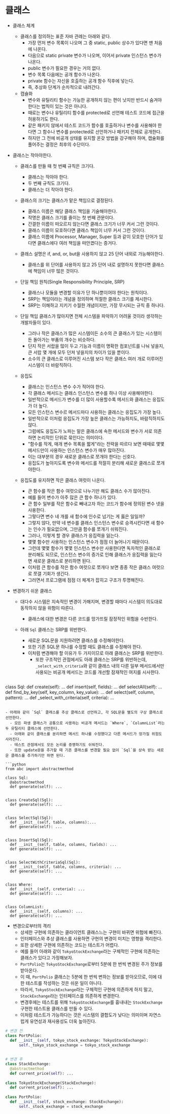 # 클래스

- 클래스 체계
  - 클래스를 정의하는 표준 자바 관례는 아래와 같다.
    - 가장 먼저 변수 목록이 나오며 그 중 static, public 상수가 있다면 맨 처음에 나온다.
    - 다음으로 static private 변수가 나오며, 이어서 private 인스턴스 변수가 나온다.
    - public 변수가 필요한 경우는 거의 없다.
    - 변수 목록 다음에는 공개 함수가 나온다.
    - private 함수는 자신을 호출하는 공개 함수 직후에 넣는다.
    - 즉, 추상화 단계가 순차적으로 내려간다.
  - 캡슐화
    - 변수와 유틸리티 함수는 가능한 공개하지 않는 편이 낫지만 반드시 숨겨야 한다는 법칙이 있는 것은 아니다.
    - 때로는 변수나 유틸리티 함수를 protected로 선언해 테스트 코드에 접근을 허용하기도 한다.
    - 같은 패키지 않에서 테스트 코드가 함수를 호출하거나 변수를 사용해야 한다면 그 함수나 변수를 protected로 선언하거나 패키지 전체로 공개한다.
    - 하지만 그 전에 비공개 상태를 유지할 온갖 방법을 강구해야 하며, 캡슐화를 풀어주는 결정은 최후의 수단이다.



- 클래스는 작아야한다.

  - 클래스를 만들 때 첫 번째 규칙은 크기다.
    - 클래스는 작아야 한다.
    - 두 번째 규칙도 크기다.
    - 클래스는 더 작아야 한다.
  - 클래스의 크기는 클래스가 맡은 책임으로 결정된다.
    - 클래스 이름은 해당 클래스 책임을 기술해야한다.
    - 작명은 클래스 크기를 줄이는 첫 번째 관문이다.
    - 간결한 이름이 떠오르지 않는다면 클래스 크기가 너무 커서 그런 것이다.
    - 클래스 이름이 모호하다면 클래스 책임이 너무 커서 그런 것이다.
    - 클래스 이름에 Processor, Manager, Super 등과 같이 모호한 단어가 있다면 클래스에다 여러 책임을 떠안겼다는 증거다.
  - 클래스 설명은 if, and, or, but을 사용하지 않고 25 단어 내외로 가능해야한다.
    - 클래스를 위 단어를 사용하지 않고 25 단어 내로 설명하지 못한다면 클래스에 책임이 너무 많은 것이다.

  - 단일 책임 원칙(Single Responsibility Principle, SRP)
    - 클래스나 모듈을 변경할 이유가 단 하나뿐이어야 한다는 원칙이다.
    - SRP는 책임이라는 개념을 정의하며 적절한 클래스 크기를 제시한다.
    - SRP는 이해하고 지키기 수월한 개념이지만, 가장 무시되는 규칙 중 하나다.
  - 단일 책임 클래스가 많아지면 전체 시스템을 파악하기 어려울 것이라 생각하는 개발자들이 있다.
    - 그러나 작은 클래스가 많은 시스템이든 소수의 큰 클래스가 있는 시스템이든 돌아가는 부품의 개수는 비슷하다.
    - 단지 작은 서랍을 많이 두고 기능과 이름이 명확한 컴포넌트를 나눠 넣을지, 큰 서랍 몇 개에 모두 던져 넣을지의 차이가 있을 뿐이다.
    - 소수의 큰 클래스로 이루어진 시스템 보다 작은 클래스 여러 개로 이루어진 시스템이 더 바람직하다.
  - 응집도
    - 클래스는 인스턴스 변수 수가 적어야 한다.
    - 각 클래스 메서드는 클래스 인스턴스 변수를 하나 이상 사용해야한다.
    - 일반적으로 메서드가 변수를 더 많이 사용할수록 메서드와 클래스는 응집도가 더 높다.
    - 모든 인스턴스 변수르 메서드마다 사용하는 클래스는 응집도가 가장 높다.
    - 일반적으로 이처럼 응집도가 가장 높은 클래스는 가능하지도, 바람직하지도 않다.
    - 그럼에도 응집도가 노파는 말은 클래스에 속한 메서드와 변수가 서로 의존하면 논리적인 단위로 묶인다는 의미이다.
    - "함수를 작게, 매개 변수 목록을 짧게"라는 전략을 따르다 보면 때때로 몇몇 메서드만이 사용하는 인스턴스 변수가 매우 많아진다.
    - 이는 대부분의 경우 새로운 클래스로 쪼개야 한다는 신호다.
    - 응집도가 높아지도록 변수와 메서드를 적절히 분리해 새로운 클래스로 쪼개야한다.
  - 응집도를 유지하면 작은 클래스 여럿이 나온다.
    - 큰 함수를 작은 함수 여럿으로 나누기만 해도 클래스 수가 많아진다.
    - 예를 들어 변수가 아주 많은 큰 함수 하나가 있다.
    - 큰 함수 일부를 작은 함수로 빼내고자 하는 코드가 함수에 정의된 변수 넷을 사용한다.
    - 그렇다면 변수 네 개를 새 함수에 인수로 넘기는 게 옳은 일일까?
    - 그렇지 않다, 만약 네 변수를 클래스 인스턴스 변수로 승격시킨다면 새 함수는 인수가 필요없으며, 그만큼 함수를 쪼개기 쉬워진다.
    - 그러나, 이렇게 할 경우 클래스가 응집력을 잃는다.
    - 몇몇 함수만 사용하는 인스턴스 변수가 점점 더 늘어나기 때문이다.
    - 그런데 몇몇 함수가 몇몇 인스턴스 변수만 사용한다면 독자적인 클래스로 분리해도 되므로, 인스턴스 변수의 증가로 인해 클래스가 응집력을 잃는다면 새로운 클래스로 분리하면 된다.
    - 이처럼 큰 함수를 작은 함수 여럿으로 쪼개다 보면 종종 작은 클래스 여럿으로 쪼갤 기회가 생긴다.
    - 그러면서 프로그램에 점점 더 체계가 잡히고 구조가 투명해진다.



- 변경하기 쉬운 클래스

  - 대다수 시스템은 지속적인 변경이 가해지며, 변경할 때마다 시스템이 의도대로 동작하지 않을 위험이 따른다.
    - 클래스에 대한 변경은 다른 코드를 망가뜨릴 잠정적인 위험을 수반한다.

  - 아래 `Sql` 클래스는 SRP를 위반한다.
    - 새로운 SQL문을 지원하려면 클래스를 수정해야한다.
    - 또한 기존 SQL문 하나를 수정할 때도 클래스를 수정해야 한다.
    - 이처럼 변경해야 할 이유가 두 가지이므로 아래 클래스는 SRP를 위반한다.
      - 또한 구조적인 관점에서도 아래 클래스는 SRP를 위반하는데, `_select_with_criteria`와 같이 클래스 내의 다른 일부 메서드에서만 사용되는 비공개 메서드는 코드를 개선할 잠재적인 여지를 시사한다.


  ```python
class Sql:
    def create(self): ...
    def insert(self, fields): ...
    def selectAll(self): ...
    def find_by_key(self, key_column, key_value): ...
    def select(self, column, pattern): ...
    def _select_with_criteria(self, criteria): ...
  ```

  - 아래와 같이 `Sql` 클래스를 추상 클래스로 선언하고, 각 SQL문을 별도의 구상 클래스로 선언한다.
    - 모든 파생 클래스가 공통으로 사용하는 비공개 메서드는 `Where`, `ColumnList`라는 두 유틸리티 클래스에 선언한다.
    - 아래와 같이 클래스를 분리하면 메서드 하나를 수정했다고 다른 메서드가 망가질 위험도 사라진다.
    - 테스트 관점에서도 모든 논리를 증명하기도 쉬워진다.
    - 또한 update문을 추가할 때 기존 클래스를 변경할 필요 없이 `Sql`을 상속 받는 새로운 클래스를 추가하기만 하면 된다.

  ```python
from abc import abstractmethod

class Sql:
    @abstractmethod
    def generate(self): ...
        
        
class CreateSql(Sql):
    def generate(self): ...
    
    
class SelectSql(Sql):
    def __init__(self, table, columns):...
    def generate(self): ...

    
class InsertSql(Sql):
    def __init__(self, table, columns, fields): ...
    def generate(self): ...

    
class SelectWithCriteriaSql(Sql):
    def __init__(self, table, columns, criteria): ...
    def generate(self): ...
    
    
class Where:
    def __init__(self, creteria): ...
    def generate(self): ...
    

class ColumnList:
    def __init__(self, columns): ...
    def generate(self): ...
  ```

  - 변경으로부터의 격리
    - 상세한 구현에 의존하는 클라이언트 클래스느는 구현이 바뀌면 위험에 빠진다.
    - 인터페이스와 추상 클래스를 사용하면 구현의 변경이 미치는 영향을 격리한다.
    - 또한 상세한 구현에 의존하는 코드는 테스트가 어렵다.
    - 예를 들어 아래와 같이 `TokyoStockExchange`라는 구체적인 구현에 의존하는 클래스가 있다고 가정해보자.
    - `PortPolio`는 `TokyoStockExchange`로부터 5분에 한 번씩 변경된 주가 정보를 받아온다.
    - 이 때, `PortPolio` 클래스는 5분에 한 번씩 변하는 정보를 받아오므로, 이에 대한 테스트를 작성하는 것은 쉬운 일이 아니다.
    - 따라서, `TokyoStockExchange`라는 구체적인 구현에 의존하게 하지 말고, `StockExchange`라는 인터페이스를 의존하게 변경한다.
    - 변경후에는 테스트를 위해 `TokyoStockExchange`를 흉내내는 `StockExchange`구현한 테스트용 클래스를 만들 수 있다.
    - 이처럼 테스트가 가능하다는 것은 시스템의 결합도가 낮다는 의미이며 자연스럽게 유연성과 재사용성도 더욱 높아진다.

  ```python
# 변경 전
class PortPolio:
    def __init__(self, tokyo_stock_exchange: TokyoStockExchange):
        self._tokyo_stock_exchange = tokyo_stock_exchange
        
        
# 변경 후
class StackExchange:
    @abstractmethod
    def current_price(self): ...
    
class TokyoStockExchange(StackExchange):
    def current_price(self): ...
    
class PortPolio:
    def __init__(self, stock_exchange: StockExchange):
        self._stock_exchange = stock_exchange
  ```

 